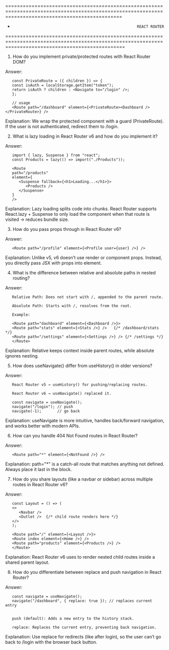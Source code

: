 ====================================================================================================================================================

-                                                            REACT ROUTER

=====================================================================================================================================================

1. How do you implement private/protected routes with React Router DOM?

Answer:

```
   const PrivateRoute = ({ children }) => {
   const isAuth = localStorage.getItem("token");
   return isAuth ? children : <Navigate to="/login" />;
   };

   // usage
   <Route path="/dashboard" element={<PrivateRoute><Dashboard /></PrivateRoute>} />
```

Explanation:
We wrap the protected component with a guard (PrivateRoute). If the user is not authenticated, redirect them to /login.

2. What is lazy loading in React Router v6 and how do you implement it?

Answer:

```
   import { lazy, Suspense } from "react";
   const Products = lazy(() => import("./Products"));

   <Route
   path="/products"
   element={
      <Suspense fallback={<h1>Loading...</h1>}>
         <Products />
      </Suspense>
   }
   />
```

Explanation:
Lazy loading splits code into chunks. React Router supports React.lazy + Suspense to only load the component when that route is visited → reduces bundle size.

3. How do you pass props through <Route> in React Router v6?

Answer:

```
   <Route path="/profile" element={<Profile user={user} />} />
```

Explanation:
Unlike v5, v6 doesn’t use render or component props. Instead, you directly pass JSX with props into element.

4. What is the difference between relative and absolute paths in nested routing?

Answer:

```
   Relative Path: Does not start with /, appended to the parent route.

   Absolute Path: Starts with /, resolves from the root.

   Example:

   <Route path="dashboard" element={<Dashboard />}>
   <Route path="stats" element={<Stats />} />   {/* /dashboard/stats */}
   <Route path="/settings" element={<Settings />} /> {/* /settings */}
   </Route>
```

Explanation:
Relative keeps context inside parent routes, while absolute ignores nesting.

5. How does useNavigate() differ from useHistory() in older versions?

Answer:

```
   React Router v5 → useHistory() for pushing/replacing routes.

   React Router v6 → useNavigate() replaced it.

   const navigate = useNavigate();
   navigate("/login"); // push
   navigate(-1);       // go back
```

Explanation:
useNavigate is more intuitive, handles back/forward navigation, and works better with modern APIs.

6. How can you handle 404 Not Found routes in React Router?

Answer:

```
   <Route path="*" element={<NotFound />} />
```

Explanation:
path="\*" is a catch-all route that matches anything not defined. Always place it last in the <Routes> block.

7. How do you share layouts (like a navbar or sidebar) across multiple routes in React Router v6?

Answer:

```
   const Layout = () => (
   <>
      <Navbar />
      <Outlet />  {/* child route renders here */}
   </>
   );

   <Route path="/" element={<Layout />}>
   <Route index element={<Home />} />
   <Route path="products" element={<Products />} />
   </Route>

```

Explanation:
React Router v6 uses <Outlet> to render nested child routes inside a shared parent layout.

8. How do you differentiate between replace and push navigation in React Router?

Answer:

```
   const navigate = useNavigate();
   navigate("/dashboard", { replace: true }); // replaces current entry


   push (default): Adds a new entry to the history stack.

   replace: Replaces the current entry, preventing back navigation.
```

Explanation:
Use replace for redirects (like after login), so the user can’t go back to /login with the browser back button.
